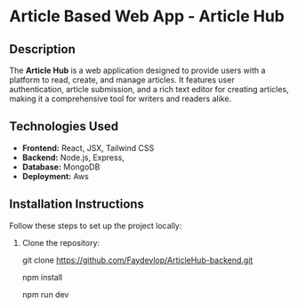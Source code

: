 # Article Based Web App - Article Hub

## Description
The **Article Hub** is a web application designed to provide users with a platform to read, create, and manage articles. It features user authentication, article submission, and a rich text editor for creating articles, making it a comprehensive tool for writers and readers alike.

## Technologies Used
- **Frontend:** React, JSX, Tailwind CSS
- **Backend:** Node.js, Express, 
- **Database:** MongoDB
- **Deployment:** Aws

## Installation Instructions
Follow these steps to set up the project locally:

1. Clone the repository:

   git clone https://github.com/Faydevlop/ArticleHub-backend.git

   npm install

   npm run dev
   
